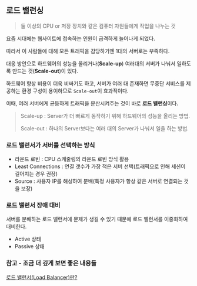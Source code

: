 ## 로드 밸런싱

>  둘 이상의 CPU or 저장 장치와 같은 컴퓨터 자원들에게 작업을 나누는 것



요즘 시대에는 웹사이트에 접속하는 인원이 급격하게 늘어나게 되었다.

따라서 이 사람들에 대해 모든 트래픽을 감당하기엔 1대의 서버로는 부족하다.

대응 방안으로 하드웨어의 성능을 올리거나(**Scale-up**) 여러대의 서버가 나눠서 일하도록 만드는 것(**Scale-out**)이 있다.

하드웨어 향상 비용이 더욱 비싸기도 하고, 서버가 여러 대 존재하면 무중단 서비스를 제공하는 환경 구성이 용이하므로 `Scale-out`이 효과적이다. 

이때, 여러 서버에게 균등하게 트래픽을 분산시켜주는 것이 바로 **로드 밸런싱**이다.



> Scale-up : Server가 더 빠르게 동작하기 위해 하드웨어의 성능을 올리는 방법.
>
> Scale-out : 하나의 Server보다는 여러 대의 Server가 나눠서 일을 하는 방법.



### 로드 밸런서가 서버를 선택하는 방식

- 라운드 로빈 : CPU 스케줄링의 라운드 로빈 방식 활용
- Least Connections : 연결 갯수가 가장 적은 서버 선택(트래픽으로 인해 세션이 길어지는 경우 권장)
- Source : 사용자 IP를 해싱하여 분배(특정 사용자가 항상 같은 서버로 연결되는 것을 보장)



### 로드 밸런서 장애 대비

서버를 분배하는 로드 밸런서에 문제가 생길 수 있기 때문에 로드 밸런서를 이중화하여 대비한다.

- Active 상태
- Passive 상태



### 참고 - 조금 더 깊게 보면 좋은 내용들

[로드 밸런서(Load Balancer)란?](https://nesoy.github.io/articles/2018-06/Load-Balancer)

